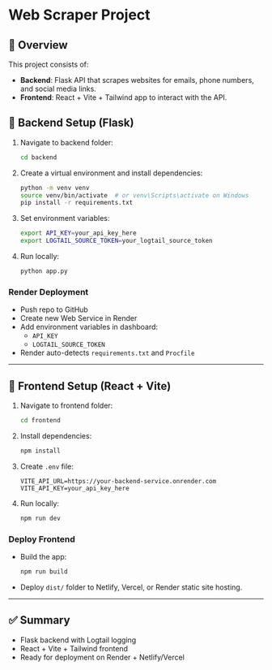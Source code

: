 # Web Scraper Project

## 📌 Overview
This project consists of:
- **Backend**: Flask API that scrapes websites for emails, phone numbers, and social media links.
- **Frontend**: React + Vite + Tailwind app to interact with the API.

## 🚀 Backend Setup (Flask)
1. Navigate to backend folder:
   ```bash
   cd backend
   ```
2. Create a virtual environment and install dependencies:
   ```bash
   python -m venv venv
   source venv/bin/activate  # or venv\Scripts\activate on Windows
   pip install -r requirements.txt
   ```
3. Set environment variables:
   ```bash
   export API_KEY=your_api_key_here
   export LOGTAIL_SOURCE_TOKEN=your_logtail_source_token
   ```
4. Run locally:
   ```bash
   python app.py
   ```

### Render Deployment
- Push repo to GitHub
- Create new Web Service in Render
- Add environment variables in dashboard:
  - `API_KEY`
  - `LOGTAIL_SOURCE_TOKEN`
- Render auto-detects `requirements.txt` and `Procfile`

---

## 🎨 Frontend Setup (React + Vite)
1. Navigate to frontend folder:
   ```bash
   cd frontend
   ```
2. Install dependencies:
   ```bash
   npm install
   ```
3. Create `.env` file:
   ```
   VITE_API_URL=https://your-backend-service.onrender.com
   VITE_API_KEY=your_api_key_here
   ```
4. Run locally:
   ```bash
   npm run dev
   ```

### Deploy Frontend
- Build the app:
  ```bash
  npm run build
  ```
- Deploy `dist/` folder to Netlify, Vercel, or Render static site hosting.

---

## ✅ Summary
- Flask backend with Logtail logging
- React + Vite + Tailwind frontend
- Ready for deployment on Render + Netlify/Vercel
